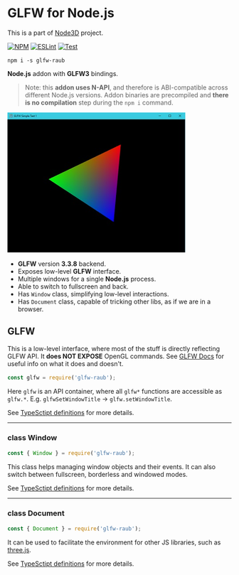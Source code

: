 # GLFW for Node.js

This is a part of [Node3D](https://github.com/node-3d) project.

[![NPM](https://badge.fury.io/js/glfw-raub.svg)](https://badge.fury.io/js/glfw-raub)
[![ESLint](https://github.com/node-3d/glfw-raub/actions/workflows/eslint.yml/badge.svg)](https://github.com/node-3d/glfw-raub/actions/workflows/eslint.yml)
[![Test](https://github.com/node-3d/glfw-raub/actions/workflows/test.yml/badge.svg)](https://github.com/node-3d/glfw-raub/actions/workflows/test.yml)

```
npm i -s glfw-raub
```

**Node.js** addon with **GLFW3** bindings.

> Note: this **addon uses N-API**, and therefore is ABI-compatible across different
Node.js versions. Addon binaries are precompiled and **there is no compilation**
step during the `npm i` command.

![Example](examples/screenshot.jpg)

* **GLFW** version **3.3.8** backend.
* Exposes low-level **GLFW** interface.
* Multiple windows for a single **Node.js** process.
* Able to switch to fullscreen and back.
* Has `Window` class, simplifying low-level interactions.
* Has `Document` class, capable of tricking other libs, as if we are in a browser.


## GLFW

This is a low-level interface, where most of the stuff is directly reflecting
GLFW API. It **does NOT EXPOSE** OpenGL commands.
See [GLFW Docs](http://www.glfw.org/docs/latest/group__window.html)
for useful info on what it does and doesn't.

```js
const glfw = require('glfw-raub');
```

Here `glfw` is an API container, where all `glfw*` functions are accessible as
`glfw.*`. E.g. `glfwSetWindowTitle` -> `glfw.setWindowTitle`.

See [TypeSctipt definitions](/index.d.ts) for more details.

----------


### class Window

```js
const { Window } = require('glfw-raub');
```

This class helps managing window objects and their events. It can also switch between
fullscreen, borderless and windowed modes.

See [TypeSctipt definitions](/index.d.ts) for more details.

----------

### class Document

```js
const { Document } = require('glfw-raub');
```

It can be used to facilitate the environment for other
JS libraries, such as [three.js](https://threejs.org/).

See [TypeSctipt definitions](/index.d.ts) for more details.
